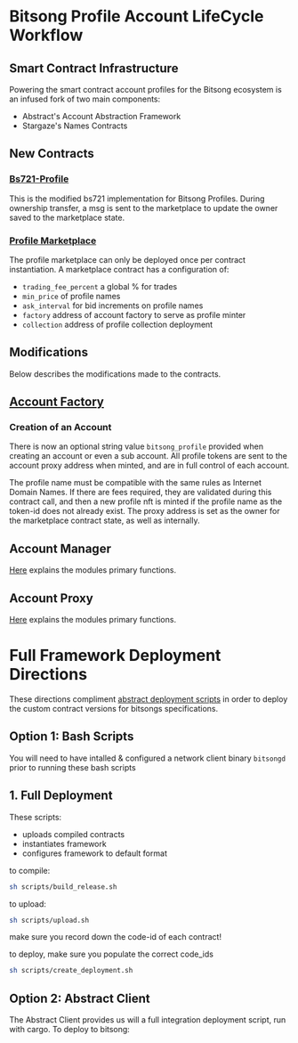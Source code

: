 # Bitsong Profile Account LifeCycle Workflow

## Smart Contract Infrastructure

Powering the smart contract account profiles for the Bitsong ecosystem is an infused fork of two main components:
- Abstract's Account Abstraction Framework
- Stargaze's Names Contracts

## New Contracts

### [Bs721-Profile](./contracts/account/bs721-profile)
This is the modified bs721 implementation for Bitsong Profiles. During ownership transfer, a msg is sent to the marketplace to update the owner saved to the marketplace state.

### [Profile Marketplace](./contracts/native/profile-marketplace)
The profile marketplace can only be deployed once per contract instantiation. A marketplace contract has a configuration of:
- `trading_fee_percent` a global % for trades
- `min_price` of profile names
- `ask_interval` for bid increments on profile names
- `factory` address of account factory to serve as profile minter 
- `collection` address of profile collection deployment

## Modifications 
Below describes the modifications made to the contracts.

## [Account Factory](./contracts/native/account-factory)

### Creation of an Account 
There is now an optional string value `bitsong_profile` provided when creating an account or even a sub account. All profile tokens are sent to the account proxy address when minted, and are in full control of each account. 

The profile name must be compatible with the same rules as Internet Domain Names. If there are fees required, they are validated during this contract call, and then a new profile nft is minted if the profile name as the token-id does not already exist. The proxy address is set as the owner for the marketplace contract state, as well as internally.

## Account Manager 
[Here](https://docs.abstract.money/3_framework/3_architecture.html#manager-contract) explains the modules primary functions.

## Account Proxy
[Here](https://docs.abstract.money/3_framework/3_architecture.html#proxy-contract) explains the modules primary functions.


# Full Framework Deployment Directions
These directions compliment [abstract deployment scripts](../interchain/scripts/README.md) in order to deploy the custom contract versions for bitsongs specifications. 

## Option 1: Bash Scripts
You will need to have intalled & configured a network client binary `bitsongd` prior to running these bash scripts
## 1. Full Deployment 
These scripts:
-  uploads compiled contracts
-  instantiates framework 
-  configures framework to default format 

to compile:
```sh 
sh scripts/build_release.sh
```

to upload:
```sh
sh scripts/upload.sh
```
make sure you record down the code-id of each contract!

to deploy, make sure you populate the correct code_ids
```sh 
sh scripts/create_deployment.sh
```

## Option 2: Abstract Client 
The Abstract Client provides us will a full integration deployment script, run with cargo. To deploy to bitsong:
```sh 

```



